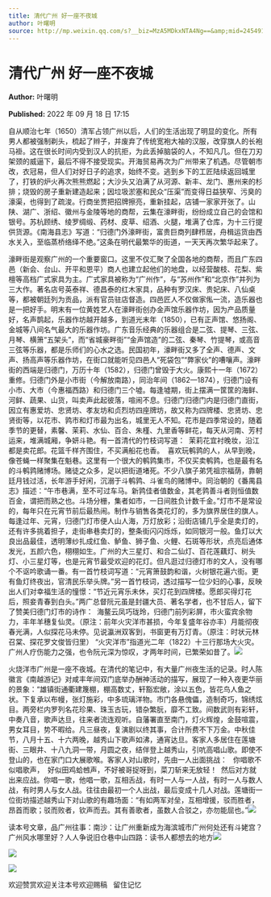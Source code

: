 ```yaml
---
title: 清代广州 好一座不夜城
author: 叶曙明
source: http://mp.weixin.qq.com/s?__biz=MzA5MDkxNTA4Ng==&amp;mid=2454912647&amp;idx=1&amp;sn=0fc176135feec494d82f71d06024c769&amp;chksm=87a236e6b0d5bff02a8397209ac5dafff9fc65056554304cb0058e9eb1f8bcac5543d947241e#rd
---
```


# 清代广州 好一座不夜城

**Author:** 叶曙明

**Published:** 2022 年 09 月 18 日 17:15

自从顺治七年（1650）清军占领广州以后，人们的生活出现了明显的变化。所有男人都被强制剃头，梳起了辫子，并废弃了传统宽袍大袖的汉服，改穿旗人的长袍马褂。这在很长时间内受到汉人的抗拒，为此丢掉脑袋的人，不知凡几。但在刀刃架颈的威逼下，最后不得不接受现实。开海贸易再次为广州带来了机遇。尽管朝市改，衣冠易，但人们对好日子的追求，始终不变。逃到乡下的工匠陆续返回城里了，打铁的炉火再次熊熊燃起；大沙头又泊满了从河源、新丰、龙门、惠州来的杉排；烧毁的房子重新建造起来；因垃圾淤塞和民众“压渠”而变得日益狭窄、污臭的濠渠，也得到了疏浚。行商坐贾把招牌擦亮，重新挂起，店铺一家家开张了。山陕、湖广、浙绍、徽州与金陵等地的商帮，云集在濠畔街，纷纷成立自己的会馆和银号。苏杭顾绣、绫罗绸缎、药材、皮草、绍酒、火腿，堆满了仓库，为十三行提供货源。《南海县志》写道：“归德门外濠畔街，富贵巨商列肆栉居，舟楫运货由西水关入，至临蒸桥络绎不绝。”这条在明代最繁华的街道，一天天再次繁华起来了。

濠畔街是观察广州的一个重要窗口。这里不仅汇聚了全国各地的商帮，而且广东四邑（新会、台山、开平和恩平）商人也建立起他们的地盘，以经营酸枝、花梨、紫檀等高档广式家具为主。广式家具被称为“广州作”，与“苏州作”和“北京作”并列为三大作。著名店号英泰祥、德昌泰的红木家具，品种有罗汉床、贵妃床、八仙桌等，都被朝廷列为贡品，派有官员驻店督造。四邑匠人不仅做家俬一流，造乐器也是一把好手。明末有一位黄姓艺人在濠畔街创办金声馆乐器作坊，因为产品质量好，名声鹊起，乐器作坊越开越多，到道光末年（1850），已有正声馆、悠扬阁、金城等八间名气最大的乐器作坊。广东音乐经典的乐器组合是二弦、提琴、三弦、月琴、横箫“五架头”，而“省城豪畔街”“金声馆造”的二弦、秦琴、竹提琴，或高音三弦等乐器，都是乐师们的心水之选。民国初年，濠畔街又多了全声、德声、文声、扬高声等乐器作坊，在街口就能听见四邑人“死袋包”“弊家伙”的嘈嚷声。濠畔街的西端是归德门，万历十年（1582），归德门曾毁于大火。康熙十一年（1672）重修。归德门外是小市街（今解放南路），同治年间（1862—1874），归德门设有小市、大市（今惠福西路）和归德门三个墟。每逢墟期，街上摆满一筐筐的海鲜、河鲜、蔬果、山货，叫卖声此起彼落，喧闹不息。归德门归德门内是归德门直街，因立有惠爱坊、忠贤坊、孝友坊和贞烈坊四座牌坊，故又称为四牌楼、忠贤坊、忠贤街等，以花市、鹑市和灯市最为出名，城里无人不知。花市是四季常设的，随着季节的更替，素馨、茉莉、水仙、百合、朱槿、九里香等鲜花，每天从河南、芳村运来，堆满城厢，争妍斗艳。有一首清代的竹枝词写道：  茉莉花宜衬晚妆，沿江都是卖花郎。花篮千样齐围住，不买满船花也香。  喜欢玩鹌鹑的人，从早到晚，像苍蝇一样聚集在魁巷。这里有一个很大的鹌鹑集市，不仅买卖鹌鹑，也是最有名的斗鹌鹑赌博场。赌徒之众多，足以把街道堵死。不少八旗子弟凭祖宗福荫，靠朝廷月钱过活，长年游手好闲，沉溺于斗鹌鹑、斗雀鸟的赌博中。同治朝的《番禺县志》描述：“午市巷满，至不可过车马。新鹑佳者值数金，其老鹑善斗者则恒值数百金，谓把而熟之也。斗场分栅，集者如市，一日间胜负计数千金。”灯市不是常设的，每年只在元宵节前后最热闹。制作与销售各类花灯的，多为旗界居住的旗人。每逢过年、元宵，归德门灯市便人山人海，万灯放彩；沿街店铺几乎全是卖灯的，还有许多挑着担子，走街串巷卖灯的，整条街闪闪烁烁，如同银河一般。鱼灯以大良出品最佳，透明薄纱扎成红鱼、鲈鱼、狮子鱼、火鲤、石斑等形状，点亮后通体发光，五颜六色，栩栩如生。广州的大三星灯、和合二仙灯、百花莲藕灯、树头灯、小三星灯等，也是元宵节最受欢迎的花灯。但凡逛过归德灯市的文人，没有哪个不讴吟歌诵一番。有一首竹枝词写道：“元宵箫鼓韵和谐，火树银花遍六街。更有鱼灯终夜出，官清民乐举头牌。”另一首竹枝词，透过描写一位少妇的心事，反映出人们对幸福生活的憧憬：“节近元宵乐未休，买灯花到四牌楼。愿郎买得灯花后，照妾青春到白头。”两广总督阮元虽是封疆大员、著名学者，也不甘后人，留下了赞美归德门灯市的诗作：  海鳌云凤巧珑玲，归德门前列彩屏，市火蛮宾余物力，丰年羊穗复仙灵。（原注：前年火灾洋市甚损，今年复盛年谷亦丰）月能彻夜春光满，人似探花马未停。见说瀛洲双客到，书窗更有万灯青。（原注：时状元林召棠、探花罗文俊皆归里） “火灾洋市”指道光二年（1822）十三行那场大火灾。广州人疗伤能力之强，也令阮元深为惊叹，才两年时间，已繁荣如昔了。![](https://mmbiz.qpic.cn/mmbiz_jpg/PJWG74pLsMbopu9JO6Wfu7dSqoyrDBpuPwCdvq4tjUpjuaQjHeULcEm06S605RVWwMEW7C8FdxL0yJGAic8Bw1g/640)

火烧洋市广州是一座不夜城。在清代的笔记中，有大量广州夜生活的记录。时人陈徽言《南越游记》对咸丰年间双门底举办酬神活动的描写，展现了一种入夜更华丽的景象：“雄镇街通衢建篾棚，棚高数丈，轩豁宏敞，涂以五色，皆花鸟人鱼之状。下复承以布幔，张灯施彩，中多琉璃洋物。市门各悬傀儡，造制奇巧，锦绣炫目。两旁栏内罗列名花珍果、珠玉古玩，错杂繁朊，靡不工致。间数武则有彩轩，中奏八音，歌声达旦，往来者流连观听。自藩署直至南门，灯火辉煌，金鼓喧震，男女耳目，势不暇给。凡三昼夜，复演剧以终其事，合计所费不下万金。中秋佳节，八月十五、十六两晚，越秀山下歌声如沸，通宵达旦。客家人多居住在莲塘街、三眼井、十八九洞一带，月圆之夜，结伴登上越秀山，引吭高唱山歌。即使不登山的，也在家门口大展歌喉。客家人对山歌时，先由一人出面挑战：   你唱歌不似唱歌声，  好似田鸡蛤乸声，不好被哥捉呀到，菜刀斩来无放轻！  然后对方就出来应战。你唱一歌，他唱一歌，互相舌战，有时一人与一人战，有时一人与数人战，有时男人与女人战。往往由最初一个人出战，最后变成十几人对战。莲塘街一位街坊描述越秀山下对山歌的有趣场面：“有如两军对垒，互相增援，驳而胜者，昂首而歌；驳而败者，钦声而去。其有善歌者，虽数人合驳之，亦勿能屈也。”![](https://mmbiz.qpic.cn/mmbiz_jpg/PJWG74pLsMbopu9JO6Wfu7dSqoyrDBpu2ZlCusN9PnyJuujqzdusaFdX83lX3eDpAoxUiaoaibaXicaibaLjybJ6mA/640)

读本号文章，品广州往事：南沙：让广州重新成为海滨城市广州何处还有斗姥宫？广州风水哪里好？人人争说旧仓巷中山四路：读书人都想去的地方![](https://mmbiz.qpic.cn/mmbiz_jpg/PJWG74pLsMbopu9JO6Wfu7dSqoyrDBpuTPlIQ591jakzlsenX9xzL9qqO6a5tddJ1F4KjpjNYRbmjPfXaYtOUQ/640)

![](https://mmbiz.qpic.cn/mmbiz_jpg/PJWG74pLsMYwpOWAfibXPYj7LcWOn558BYYMDpMhgdXvaWJVtTp9uDPhCW9PSjyL52m3jEmH5UkibU2q0Dibn4PnQ/640?wx_fmt=jpeg)

![](https://mmbiz.qpic.cn/mmbiz_gif/Ljib4So7yuWgicN481ZkibbZd2QwWUmFfjkDxqNEuyNhx4P6YRv9Gib64sAO3HYcN523K6VAvyrn5dEMtoic1ucsz5Q/640?wx_fmt=gif)

欢迎赞赏欢迎关注本号欢迎赐稿   留住记忆
